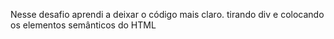Nesse desafio aprendi a deixar o código mais claro.
tirando div e colocando os elementos semânticos do HTML

